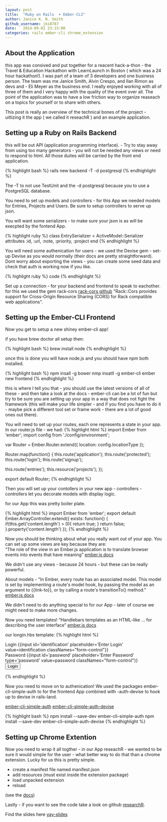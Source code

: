 ```yaml
---
layout: post
title:  "Ruby on Rails  + Ember-CLI"
author: Janice K. N. Smith 
github_username: jks8787
date:   2014-09-01 23:15:00
categories: rails ember-cli chrome_extension
---
```


## About the Application
this app was consived and put together for a reacent hack-a-thon - the Travel & Education Hackathon with LearnLaunch in Boston 
( which was a 24 hour hackathon!). I was part of a team of 3 developers and one business person. 
The team was me Janice Smith, Alvin Crespo, and Ilan Rimon as devs and - Eli Meyer as the business end. I really enjoyed working with all of three 
of them and I very happy with the quality of the event over all. The point of the application was to have a low friction way to organize reaseach 
on a topics for yourself or to share with others. 

This post is really an overview of the technical bones of the project - uitlizing it the app ( we called it reseachR ) and an example application.

## Setting up a Ruby on Rails Backend
this will be out API (application programming interface). - Try to stay away from using too many generators - you will not be needed any views 
or need to respond to html. All those duites will be carried by the front end application. 

{% highlight bash %}
rails new backend -T -d postgresql
{% endhighlight %}

The -T to not use TestUnit and the -d postgresql because you to use a PostgreSQL database.

You need to set up models and controllers - for this App we needed models for Entries, Projects and Users. 
Be sure to setup controllers to serve up json.

You will want some serializers - to make sure your json is as will be execpted by the fontend App.

{% highlight ruby %}
class EntrySerializer < ActiveModel::Serializer
	attributes :id, :url, :note, :priority, :project
end
{% endhighlight %}

You will need some authenication for users - we used the Devise gem - set-up Devise as you would normally (their docs are pretty straightforward). 
Dont worry about exporting the views - you can create some seed data and check that auth is working now if you like.

{% highlight ruby %}
  code
{% endhighlight %}

Set up a connection - for your backend and frontend to speak to eachother. for this we used 
the gem rack-cors [rack-cors github](https://github.com/cyu/rack-cors) "Rack::Cors provides support for Cross-Origin Resource Sharing 
(CORS) for Rack compatible web applications".

## Setting up the Ember-CLI Frontend
Now you get to setup a new shiney ember-cli app!

if you have brew doctor all setup then:

{% highlight bash %}
brew install node
{% endhighlight %}

once this is done you will have node.js and you should have npm both installed.

{% highlight bash %}
npm insall -g bower
nmp insatll -g ember-cli
ember new frontend
{% endhighlight %}

this is where I tell you that - you should use the latest versions of all of these - and then take a look at the docs - ember-cli can be a lot of fun
 but try to be sure you are setting up your app in a way that does not fight the framework (this will make your life simpler - 
 and if you find you have to do it - maybe pick a different tool set or frame work - there are a lot of good ones out there). 

You will need to set up your routes, each one represents a state in your app.
In our  router.js file - we had:
{% highlight html %}
import Ember from 'ember';
import config from './config/environment';

var Router = Ember.Router.extend({
  location: config.locationType
});

Router.map(function() {
  this.route('application');
  this.route('protected');
  this.route('login');
  this.route('signup');

  this.route('entries');
  this.resource('projects');
});

export default Router;
{% endhighlight %}

Then you will set up your contollers in your new app - controllers  - controllers let you decorate models with display logic.

for our App  this was pretty boiler plate.

{% highlight html %}
import Ember from 'ember';
export default Ember.ArrayController.extend({
  exists: function() {
    if(this.get('content.length') > 0){
      return true;
    }
    return false;
  }.property('content.length')
});
{% endhighlight %}

Now you should be thinking about what you really want out of your app. You can set up some views are key because they are:  
“The role of the view in an Ember.js application is to translate browser events into events that have meaning” 
[ember.js docs](http://emberjs.com/guides/views/)

We didn't use any views - because 24 hours - but these can be really powerful.

About models - "In Ember, every route has an associated model. This model is set by implementing a route's model hook, 
by passing the model as an argument to {{link-to}}, or by calling a route's transitionTo() method."
 [ember.js docs](http://emberjs.com/guides/models/)

We didn't need to do anything special to for our App - later of course we might need to make more changes. 

Now you need templates! “Handlebars templates as an HTML-like ... for describing the user interface”
[ember.js docs](http://emberjs.com/guides/templates/)

our longin.hbs template:
{% highlight html %}
<form {{action 'authenticate' on='submit'}} role="form">
  <div class="form-group">
    <label for="identification">Login</label>
    {{input id='identification' placeholder='Enter Login' value=identification classNames="form-control"}}
  </div>
  <div class="form-group">
    <label for="password">Password</label>
    {{input id='password' placeholder='Enter Password' type='password' value=password classNames="form-control"}}
  </div>
  <button type="submit" class="btn btn-primary">Login</button>
</form>
{% endhighlight %}

Now you need to move on to authenication! 
We used the packages ember-cli-simple-auth to for the frontend App combined with  -auth-devise to hook up to devise in rails-land.

[ember-cli-simple-auth](https://github.com/simplabs/ember-cli-simple-auth)
[ember-cli-simple-auth-devise](https://github.com/simplabs/ember-cli-simple-auth-devise)

{% highlight bash %}
npm install --save-dev ember-cli-simple-auth
npm install --save-dev ember-cli-simple-auth-devise
{% endhighlight %}

## Setting up Chrome Extention 

Now you need to wrap it all togther - in our App reseachR - we wanted to be sure it would simple for the user - 
what better way to do that than a chrome extension. Lucky for us this is pretty simple. 

- create a manifest file named manifest.json
- add resources (must exist inside the extension package)
- load unpacked extension
- reload 

(see the [docs](https://developer.chrome.com/extensions/getstarted))

Lastly - if you want to see the code take a look on github [researchR](https://github.com/researchr).

Find the slides here [yay-slides](http://www.slideshare.net/jks8787/rubyonrailsandembercli)

